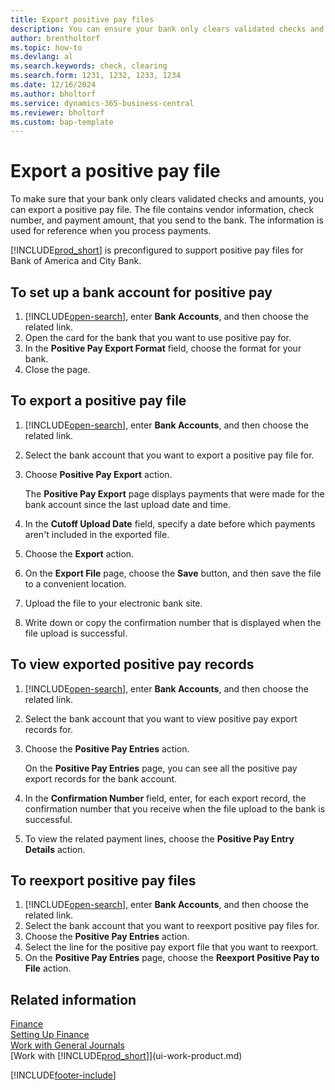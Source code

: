 ```yaml
---
title: Export positive pay files
description: You can ensure your bank only clears validated checks and amounts by exporting a positive pay file that contains vendor and payment information.
author: brentholtorf
ms.topic: how-to
ms.devlang: al
ms.search.keywords: check, clearing
ms.search.form: 1231, 1232, 1233, 1234
ms.date: 12/16/2024
ms.author: bholtorf
ms.service: dynamics-365-business-central
ms.reviewer: bholtorf
ms.custom: bap-template
---
```


# Export a positive pay file

To make sure that your bank only clears validated checks and amounts, you can export a positive pay file. The file contains vendor information, check number, and payment amount, that you send to the bank. The information is used for reference when you process payments.

[!INCLUDE[prod_short](includes/prod_short.md)] is preconfigured to support positive pay files for Bank of America and City Bank.

## To set up a bank account for positive pay

1. [!INCLUDE[open-search](includes/open-search.md)], enter **Bank Accounts**, and then choose the related link.
2. Open the card for the bank that you want to use positive pay for.
3. In the **Positive Pay Export Format** field, choose the format for your bank.
4. Close the page.

## To export a positive pay file

1. [!INCLUDE[open-search](includes/open-search.md)], enter **Bank Accounts**, and then choose the related link.
2. Select the bank account that you want to export a positive pay file for.
3. Choose **Positive Pay Export** action.

    The **Positive Pay Export** page displays payments that were made for the bank account since the last upload date and time.
4. In the **Cutoff Upload Date** field, specify a date before which payments aren't included in the exported file.
5. Choose the **Export** action.
6. On the **Export File** page, choose the **Save** button, and then save the file to a convenient location.
7. Upload the file to your electronic bank site.
8. Write down or copy the confirmation number that is displayed when the file upload is successful.

## To view exported positive pay records

1. [!INCLUDE[open-search](includes/open-search.md)], enter **Bank Accounts**, and then choose the related link.
2. Select the bank account that you want to view positive pay export records for.
3. Choose the **Positive Pay Entries** action.

    On the **Positive Pay Entries** page, you can see all the positive pay export records for the bank account.
4. In the **Confirmation Number** field, enter, for each export record, the confirmation number that you receive when the file upload to the bank is successful.
5. To view the related payment lines, choose the **Positive Pay Entry Details** action.

## To reexport positive pay files

1. [!INCLUDE[open-search](includes/open-search.md)], enter **Bank Accounts**, and then choose the related link.
2. Select the bank account that you want to reexport positive pay files for.
3. Choose the **Positive Pay Entries** action.
4. Select the line for the positive pay export file that you want to reexport.
5. On the **Positive Pay Entries** page, choose the **Reexport Positive Pay to File** action.

## Related information

[Finance](finance.md)  
[Setting Up Finance](finance-setup-finance.md)  
[Work with General Journals](ui-work-general-journals.md)  
[Work with [!INCLUDE[prod_short](includes/prod_short.md)]](ui-work-product.md)

[!INCLUDE[footer-include](includes/footer-banner.md)]
